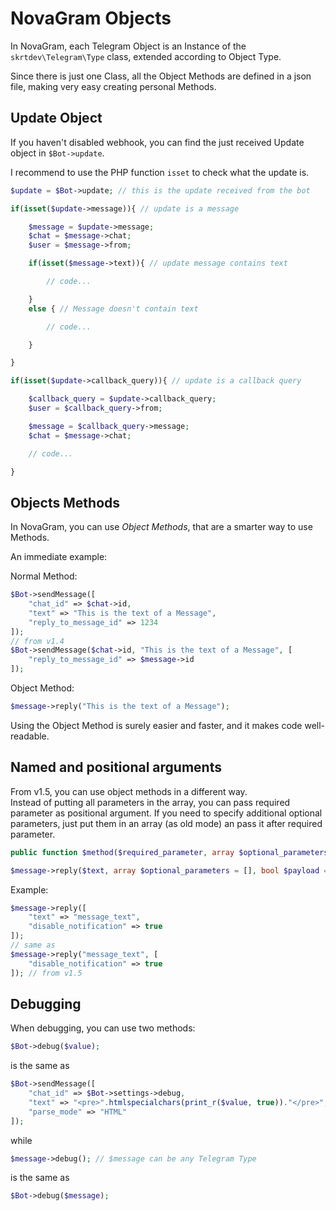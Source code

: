 # NovaGram Objects

In NovaGram, each Telegram Object is an Instance of the `skrtdev\Telegram\Type` class, extended according to Object Type.

Since there is just one Class, all the Object Methods are defined in a json file, making very easy creating personal Methods.

## Update Object

If you haven't disabled webhook, you can find the just received Update object in `$Bot->update`.

I recommend to use the PHP function `isset` to check what the update is.

```php
$update = $Bot->update; // this is the update received from the bot

if(isset($update->message)){ // update is a message

    $message = $update->message;
    $chat = $message->chat;
    $user = $message->from;

    if(isset($message->text)){ // update message contains text

        // code...

    }
    else { // Message doesn't contain text

        // code...

    }

}

if(isset($update->callback_query)){ // update is a callback query

    $callback_query = $update->callback_query;
    $user = $callback_query->from;

    $message = $callback_query->message;
    $chat = $message->chat;

    // code...

}
```

## Objects Methods

In NovaGram, you can use _Object Methods_, that are a smarter way to use Methods.

An immediate example:

Normal Method:
```php
$Bot->sendMessage([
    "chat_id" => $chat->id,
    "text" => "This is the text of a Message",
    "reply_to_message_id" => 1234
]);
// from v1.4
$Bot->sendMessage($chat->id, "This is the text of a Message", [
    "reply_to_message_id" => $message->id
]);
```
Object Method:
```php
$message->reply("This is the text of a Message");
```

Using the Object Method is surely easier and faster, and it makes code well-readable.

## Named and positional arguments

From v1.5, you can use object methods in a different way.  
Instead of putting all parameters in the array, you can pass required parameter as positional argument.
If you need to specify additional optional parameters, just put them in an array (as old mode) an pass it after required parameter.  
```php
public function $method($required_parameter, array $optional_parameters = [], bool $payload = false);
```
```php
$message->reply($text, array $optional_parameters = [], bool $payload = false);
```  
Example:
```php
$message->reply([
    "text" => "message_text",
    "disable_notification" => true
]);
// same as
$message->reply("message_text", [
    "disable_notification" => true
]); // from v1.5
```  

## Debugging

When debugging, you can use two methods:
```php
$Bot->debug($value);
```
is the same as
```php
$Bot->sendMessage([
    "chat_id" => $Bot->settings->debug,
    "text" => "<pre>".htmlspecialchars(print_r($value, true))."</pre>",
    "parse_mode" => "HTML"
]);
```
while
```php
$message->debug(); // $message can be any Telegram Type
```
is the same as
```php
$Bot->debug($message);
```
